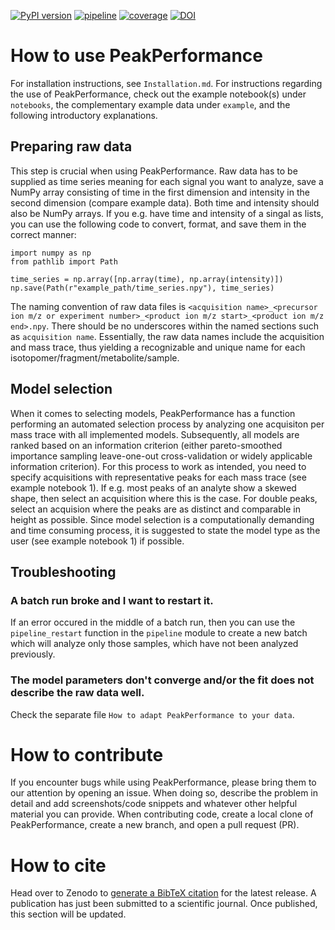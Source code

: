 [![PyPI version](https://img.shields.io/pypi/v/bletl)](https://pypi.org/project/peak-performance/)
[![pipeline](https://github.com/jubiotech/bletl/workflows/pipeline/badge.svg)](https://github.com/JuBiotech/peak-performance/actions)
[![coverage](https://codecov.io/gh/jubiotech/bletl/branch/main/graph/badge.svg)](https://app.codecov.io/gh/JuBiotech/peak-performance)
[![DOI](https://zenodo.org/badge/713469041.svg)](https://zenodo.org/doi/10.5281/zenodo.10255543)

# How to use PeakPerformance
For installation instructions, see `Installation.md`.
For instructions regarding the use of PeakPerformance, check out the example notebook(s) under `notebooks`, the complementary example data under `example`, and the following introductory explanations.

## Preparing raw data
This step is crucial when using PeakPerformance. Raw data has to be supplied as time series meaning for each signal you want to analyze, save a NumPy array consisting of time in the first dimension and intensity in the second dimension (compare example data). Both time and intensity should also be NumPy arrays. If you e.g. have time and intensity of a singal as lists, you can use the following code to convert, format, and save them in the correct manner:
```
import numpy as np
from pathlib import Path

time_series = np.array([np.array(time), np.array(intensity)])
np.save(Path(r"example_path/time_series.npy"), time_series)
```
The naming convention of raw data files is `<acquisition name>_<precursor ion m/z or experiment number>_<product ion m/z start>_<product ion m/z end>.npy`. There should be no underscores within the named sections such as `acquisition name`. Essentially, the raw data names include the acquisition and mass trace, thus yielding a recognizable and unique name for each isotopomer/fragment/metabolite/sample.

## Model selection
When it comes to selecting models, PeakPerformance has a function performing an automated selection process by analyzing one acquisiton per mass trace with all implemented models. Subsequently, all models are ranked based on an information criterion (either pareto-smoothed importance sampling leave-one-out cross-validation or widely applicable information criterion). For this process to work as intended, you need to specify acquisitions with representative peaks for each mass trace (see example notebook 1). If e.g. most peaks of an analyte show a skewed shape, then select an acquisition where this is the case. For double peaks, select an acquision where the peaks are as distinct and comparable in height as possible.
Since model selection is a computationally demanding and time consuming process, it is suggested to state the model type as the user (see example notebook 1) if possible.

## Troubleshooting
### A batch run broke and I want to restart it.
If an error occured in the middle of a batch run, then you can use the `pipeline_restart` function in the `pipeline` module to create a new batch which will analyze only those samples, which have not been analyzed previously.

### The model parameters don't converge and/or the fit does not describe the raw data well.
Check the separate file `How to adapt PeakPerformance to your data`.

# How to contribute
If you encounter bugs while using PeakPerformance, please bring them to our attention by opening an issue. When doing so, describe the problem in detail and add screenshots/code snippets and whatever other helpful material you can provide.
When contributing code, create a local clone of PeakPerformance, create a new branch, and open a pull request (PR).

# How to cite
Head over to Zenodo to [generate a BibTeX citation](https://doi.org/10.5281/zenodo.10255543) for the latest release.
A publication has just been submitted to a scientific journal. Once published, this section will be updated.
